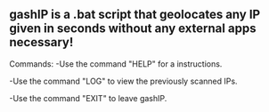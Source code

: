 ## gashIP is a .bat script that geolocates any IP given in seconds without any external apps necessary!
Commands:
-Use the command "HELP" for a instructions.

-Use the command "LOG" to view the previously scanned IPs.

-Use the command "EXIT" to leave gashIP.
